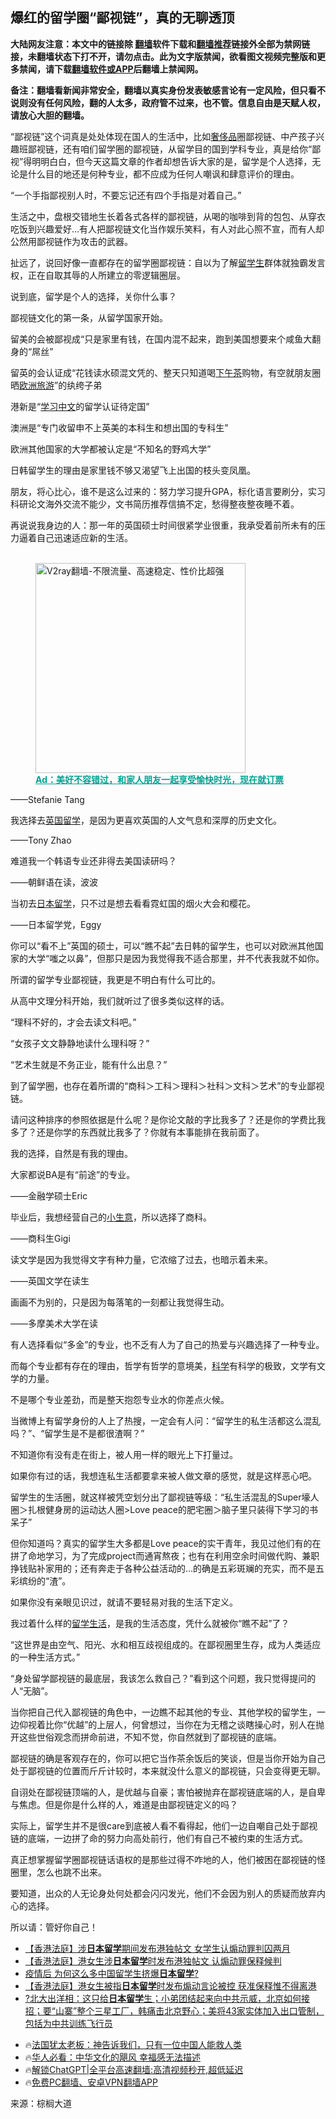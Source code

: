  <!-- 面包屑导航 --> <h2>爆红的留学圈“鄙视链”，真的无聊透顶</h2> <p class="notice"><b>大陆网友注意：本文中的链接除 <a href="https://github.com/bannedbook/fanqiang" >翻墙</a>软件下载和<a href="https://github.com/killgcd/justmysocks/blob/master/README.md">翻墙推荐</a>链接外全部为禁网链接，未翻墙状态下打不开，请勿点击。此为文字版禁闻，欲看图文视频完整版和更多禁闻，请下载<a href="https://github.com/bannedbook/fanqiang">翻墙软件或APP</a>后翻墙上禁闻网。</p><p>备注：翻墙看新闻非常安全，翻墙以真实身份发表敏感言论有一定风险，但只看不说则没有任何风险，翻的人太多，政府管不过来，也不管。信息自由是天赋人权，请放心大胆的翻墙。</b></p>  <div class="entry"> <p>“鄙视链”这个词真是处处体现在国人的生活中，比如<a href="https://www.bannedbook.org/bnews/tag/%e5%a5%a2%e4%be%88%e5%93%81/" class="st_tag internal_tag" rel="tag" title="标签 奢侈品 下的日志">奢侈品</a>圈鄙视链、中产孩子兴趣班鄙视链，还有咱们留学圈的鄙视链，从留学目的国到学科专业，真是给你“鄙视”得明明白白，但今天这篇文章的作者却想告诉大家的是，留学是个人选择，无论是什么目的地还是何种专业，都不应成为任何人嘲讽和肆意评价的理由。</p> <p>“一个手指鄙视别人时，不要忘记还有四个手指是对着自己。”</p> <p>生活之中，盘根交错地生长着各式各样的鄙视链，从喝的咖啡到背的包包、从穿衣吃饭到兴趣爱好&#8230;有人把鄙视链文化当作娱乐笑料，有人对此心照不宣，而有人却公然用鄙视链作为攻击的武器。</p> <p>扯远了，说回好像一直都存在的留学圈鄙视链：自以为了解<a href="https://www.bannedbook.org/bnews/tag/%e7%95%99%e5%ad%a6%e7%94%9f/" class="st_tag internal_tag" rel="tag" title="标签 留学生 下的日志">留学生</a>群体就独霸发言权，正在自取其辱的人所建立的零逻辑圈层。</p> <p>说到底，留学是个人的选择，关你什么事？</p> <p>鄙视链文化的第一条，从留学国家开始。</p> <p>留美的会被鄙视成“只是家里有钱，在国内混不起来，跑到美国想要来个咸鱼大翻身的“屌丝”</p> <p>留英的会认证成“花钱读水硕混文凭的、整天只知道喝<a href="https://www.bannedbook.org/bnews/tag/%E4%B8%8B%E5%8D%88%E8%8C%B6/" class="st_tag internal_tag" rel="tag" title="标签 下午茶 下的日志">下午茶</a>购物，有空就朋友圈晒<a href="https://www.bannedbook.org/bnews/tag/%e6%ac%a7%e6%b4%b2%e6%97%85%e6%b8%b8/" class="st_tag internal_tag" rel="tag" title="标签 欧洲旅游 下的日志">欧洲旅游</a>”的纨绔子弟</p> <p>港新是“<a href="https://www.bannedbook.org/bnews/tag/%E5%AD%A6%E4%B9%A0%E4%B8%AD%E6%96%87/" class="st_tag internal_tag" rel="tag" title="标签 学习中文 下的日志">学习中文</a>的留学认证待定国”</p> <p>澳洲是“专门收留申不上英美的本科生和想出国的专科生”</p> <p>欧洲其他国家的大学都被认定是“不知名的野鸡大学”</p> <p>日韩留学生的理由是家里钱不够又渴望飞上出国的枝头变凤凰。</p> <p>朋友，将心比心，谁不是这么过来的：努力学习提升GPA，标化语言要刷分，实习科研论文海外交流不能少，文书简历推荐信搞不定，愁得整夜整夜睡不着。</p> <p>再说说我身边的人：那一年的英国硕士时间很紧学业很重，我承受着前所未有的压力逼着自己迅速适应新的生活。</p><figure id="shenyun-figure"> <br/><a href="https://github.com/bannedbook/fanqiang/wiki/V2ray%E6%9C%BA%E5%9C%BA"><img src="https://raw.githubusercontent.com/bannedbook/fanqiang/master/v2ss/images/v2free.jpg" width="336" alt="V2ray翻墙-不限流量、高速稳定、性价比超强"></a><br/> <figcaption><strong style="cursor:pointer;text-decoration:underline;color:#00a191" onclick="window.open('https://zh-cn.shenyun.com/tickets?utm_source=bannedbook.org')">Ad：美好不容错过，和家人朋友一起享受愉快时光，现在就订票</strong></figcaption> </figure> <p>——Stefanie Tang</p> <p>我选择去<a href="https://www.bannedbook.org/bnews/tag/%E8%8B%B1%E5%9B%BD%E7%95%99%E5%AD%A6/" class="st_tag internal_tag" rel="tag" title="标签 英国留学 下的日志">英国留学</a>，是因为更喜欢英国的人文气息和深厚的历史文化。</p> <p>——Tony Zhao</p> <p>难道我一个韩语专业还非得去美国读研吗？</p> <p>——朝鲜语在读，波波</p> <p>当初去<a href="https://www.bannedbook.org/bnews/tag/%E6%97%A5%E6%9C%AC%E7%95%99%E5%AD%A6/" class="st_tag internal_tag" rel="tag" title="标签 日本留学 下的日志">日本留学</a>，只不过是想去看看霓虹国的烟火大会和樱花。</p> <p>——日本留学党，Eggy</p> <p>你可以“看不上”英国的硕士，可以“瞧不起”去日韩的留学生，也可以对欧洲其他国家的大学“嗤之以鼻”，但那只是因为我觉得我不适合那里，并不代表我就不如你。</p> <p>所谓的留学专业鄙视链，我更是不明白有什么可比的。</p> <p>从高中文理分科开始，我们就听过了很多类似这样的话。</p> <p>“理科不好的，才会去读文科吧。”</p> <p>“女孩子文文静静地读什么理科呀？”</p> <p>“艺术生就是不务正业，能有什么出息？”</p> <p>到了留学圈，也存在着所谓的“商科＞工科＞理科＞社科＞文科＞艺术”的专业鄙视链。</p>  <p>请问这种排序的参照依据是什么呢？是你论文敲的字比我多了？还是你的学费比我多了？还是你学的东西就比我多了？你就有本事能排在我前面了。</p> <p>我的选择，自然是有我的理由。</p> <p>大家都说BA是有“前途”的专业。</p> <p>——金融学硕士Eric</p> <p>毕业后，我想经营自己的<a href="https://www.bannedbook.org/bnews/tag/%e5%b0%8f%e7%94%9f%e6%84%8f/" class="st_tag internal_tag" rel="tag" title="标签 小生意 下的日志">小生意</a>，所以选择了商科。</p> <p>——商科生Gigi</p> <p>读文学是因为我觉得文字有种力量，它浓缩了过去，也暗示着未来。</p> <p>——英国文学在读生</p> <p>画画不为别的，只是因为每落笔的一刻都让我觉得生动。</p> <p>——多摩美术大学在读</p> <p>有人选择看似“多金”的专业，也不乏有人为了自己的热爱与兴趣选择了一种专业。</p> <p>而每个专业都有存在的理由，哲学有哲学的意境美，<span class='wp_keywordlink'><a href="https://www.bannedbook.org/forum11/topic309.html" title="禁片：“科学”的棍子" target="_blank">科学</a></span>有科学的极致，文学有文学的力量。</p> <p>不是哪个专业差劲，而是整天抱怨专业水的你差点火候。</p> <p>当微博上有留学身份的人上了热搜，一定会有人问：“留学生的私生活都这么混乱吗？”、“留学生是不是都很渣啊？”</p>  <p>不知道你有没有走在街上，被人用一样的眼光上下打量过。</p> <p>如果你有过的话，我想连私生活都要拿来被人做文章的感觉，就是这样恶心吧。</p> <p>留学生的生活圈，就这样被凭空划分出了鄙视链等级：“私生活混乱的Super壕人圈＞扎根健身房的运动达人圈&gt;Love peace的肥宅圈＞脑子里只装得下学习的书呆子”</p> <p>但你知道吗？真实的留学生大多都是Love peace的实干青年，我见过他们有的在拼了命地学习，为了完成project而通宵熬夜；也有在利用空余时间做代购、兼职挣钱贴补家用的；还有奔走于各种公益活动的&#8230;的确是五彩斑斓的充实，而不是五彩缤纷的“渣”。</p> <p>如果你没有亲眼见识过，就请不要轻易对我的生活下定义。</p> <p>我过着什么样的<a href="https://www.bannedbook.org/bnews/tag/%e7%95%99%e5%ad%a6%e7%94%9f%e6%b4%bb/" class="st_tag internal_tag" rel="tag" title="标签 留学生活 下的日志">留学生活</a>，是我的生活态度，凭什么就被你“瞧不起”了？</p> <p>“这世界是由空气、阳光、水和相互歧视组成的。在鄙视圈里生存，成为人类适应的一种生活方式。”</p> <p>“身处留学鄙视链的最底层，我该怎么救自己？”看到这个问题，我只觉得提问的人“无脑”。</p> <p>当你把自己代入鄙视链的角色中，一边瞧不起其他的专业、其他学校的留学生，一边仰视着比你“优越”的上层人，何曾想过，当你在为无稽之谈瞎操心时，别人在抛开这些世俗观念而拼命前进，不知不觉，你自然就到了鄙视链的底端。</p> <p>鄙视链的确是客观存在的，你可以把它当作茶余饭后的笑谈，但是当你开始为自己处于鄙视链的位置而斤斤计较时，本来就没什么意义的鄙视链，只会变得更无聊。</p> <p>自诩处在鄙视链顶端的人，是优越与自豪；害怕被抛弃在鄙视链底端的人，是自卑与焦虑。但是你是什么样的人，难道是由鄙视链定义的吗？</p> <p>实际上，留学生并不是很care到底被人看不看得起，他们一边自嘲自己处于鄙视链的底端，一边拼了命的努力向高处前行，他们有自己不被约束的生活方式。</p> <p>真正想掌握留学圈鄙视链话语权的是那些过得不咋地的人，他们被困在鄙视链的怪圈里，怎么也跳不出来。</p> <p>要知道，出众的人无论身处何处都会闪闪发光，他们不会因为别人的质疑而放弃内心的选择。</p>  <p>所以请：管好你自己！</p> <!--<div id="taboola-mid-1"></div>--><ul class='op-related-articles' title='相关阅读'> <li><a href='https://www.bannedbook.org/bnews/headline/20231103/1956353.html' target='_blank'>【香港法庭】涉<b>日本留学</b>期间发布港独帖文 女学生认煽动罪判囚两月</a></li> <li><a href='https://www.bannedbook.org/bnews/headline/20231026/1952665.html' target='_blank'>【香港法庭】港女生涉<b>日本留学</b>时发布港独帖文 认煽动罪保释候判</a></li> <li><a href='https://www.bannedbook.org/bnews/cnnews/20230909/1931319.html' target='_blank'>疫情后 为何这么多中国留学生挤爆<b>日本留学</b>?</a></li> <li><a href='https://www.bannedbook.org/bnews/headline/20230616/1897363.html' target='_blank'>【香港法庭】港女生被指<b>日本留学</b>时发布煽动言论被控 获准保释惟不得离港</a></li> <li><a href='https://www.bannedbook.org/bnews/bannedvideo/20230613/1896173.html' target='_blank'>?北大出洋相：这只给<b>日本留学</b>生；小弟团结起来向中共示威，北京如何接招；要“山寨”整个三星工厂，韩痛击北京野心；美将43家实体加入出口管制，包括为中共训练飞行员</a></li> </ul> <ul class="texttj"> <li>🔥<a href="https://www.bannedbook.org/bnews/ssgc/20230219/1850782.html" target="_blank">法国犹太老板：神告诉我们，只有一位中国人能救人类</a></li> <li>🔥<a href="https://www.bannedbook.org/bnews/comments/20220220/1694796.html" target="_blank">华人必看：中华文化的飓风 幸福感无法描述</a></li> <li>🔥<a href="https://github.com/bannedbook/fanqiang/wiki/V2ray%E6%9C%BA%E5%9C%BA" target="_blank">解锁ChatGPT|全平台高速翻墙:高清视频秒开,超低延迟</a></li> <li>🔥<a href="https://github.com/bannedbook/fanqiang/wiki/%E7%A6%81%E9%97%BB%E7%BD%91%E5%AE%89%E5%8D%93%E7%BF%BB%E5%A2%99%E6%96%B0%E9%97%BBAPP" target="_blank">免费PC翻墙、安卓VPN翻墙APP</a></li> </ul><p class="src-info">来源：棕榈大道 </p><a name='sharetosocial'></a> <div style="margin-bottom:5px;padding-bottom:5px;clear:both"> <div id="archive-pix-1" class="banner-ads"> <!-- AuctionX Display platform tag START --> <div id="27602x728x90x621x_ADSLOT1" clicktrack="%%CLICK_URL_ESC%%"></div>  <!-- AuctionX Display platform tag END --> </div> <div id="archive-pix-2" class="banner-ads"> <!-- AuctionX Display platform tag START --> <div id="27556x300x250x621x_ADSLOT1" clicktrack="%%CLICK_URL_ESC%%" style="margin:0 auto;text-align:center"></div>  <!-- AuctionX Display platform tag END --> </div> </div>  <div id="archive-pix-1" class="banner-ads"> <!-- AuctionX Display platform tag START --> <div id="27603x728x90x621x_ADSLOT1" clicktrack="%%CLICK_URL_ESC%%"></div>  <!-- AuctionX Display platform tag END --> </div> </div><!--END ENTRY--> 